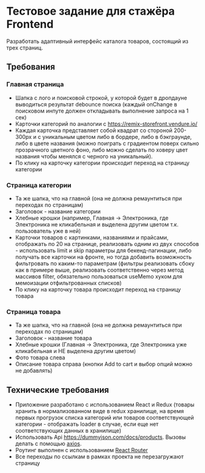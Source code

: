 # Тестовое задание для стажёра Frontend

Разработать адаптивный интерфейс каталога товаров, состоящий из трех страниц.

## Требования
### Главная страница
- Шапка с лого и поисковой строкой, у которой будет в дропдауне выводиться результат debounce поиска (каждый onChange в поисковом инпуте должен откладывать выполнение запроса на 1 сек)
- Карточки категорий по аналогии с https://remix-storefront.vendure.io/
- Каждая карточка представляет собой квадрат со стороной 200-300px и с уникальным цветом либо в бордере, либо в бэкграунде, либо в цвете названия (можно поиграть с градиентом поверх сильно прозрачного цветного фоно, либо можно сделать по ховеру цвет названия чтобы менялся с черного на уникальный).
- По клику на карточку категории происходит переход на страницу категории

### Страница категории
- Та же шапка, что на главной (она не должна ремаунтиться при переходах по страницам)
- Заголовок - название категории
- Хлебные крошки (например, Главная -> Электроника, где Электроника не кликабельная и выделена другим цветом т.к. пользователь уже в ней)
- Карточки товаров с картинками, названиями и прайсами, отображать по 20 на странице, реализовать одним из двух способов - использовать limit и skip параметры для бекенд-пагинации, либо получать все карточки на фронте, но тогда добавить возможность фильтровать по каким-то параметрам (фильтры реализовать сбоку как в примере выше, реализовать соответственно через метод массивов filter, обязательно пользоваться useMemo хуком для мемоизации отфильтрованных списков)
- По клику на карточку товара происходит переход на страницу товара

### Страница товара
- Та же шапка, что на главной (она не должна ремаунтиться при переходах по страницам)
- Заголовок - название товара
- Хлебные крошки (Главная -> Электроника, где Электроника уже кликабельная и НЕ выделена другим цветом)
- Фото товара слева
- Описание товара справа (кнопки Add to cart и выбор опций можно не добавлять)

## Технические требования

- Приложение разработано с использованием React и Redux (товары хранить в нормализованном виде в redux хранилище, на время первых прогрузок списка категорий или товаров соответствующей категории - отображать loader в случае, если еще нет соответствующих данных в хранилище)
- Использовать Api https://dummyjson.com/docs/products. Вызовы делать с помощью [axios](https://github.com/axios/axios).
- Роутинг выполнен с использованием [React Router](https://reactrouter.com/en/main)
- Все переходы по ссылкам в рамках проекта не перезагружают страницу
